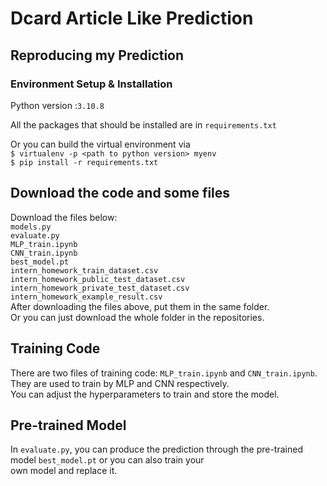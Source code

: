 # Dcard Article Like Prediction

## Reproducing my Prediction

### Environment Setup & Installation

Python version :```3.10.8```

All the packages that should be installed are in ```requirements.txt```

Or you can build the virtual environment via   
```$ virtualenv -p <path to python version> myenv```  
```$ pip install -r requirements.txt```

## Download the code and some files
Download the files below:  
```models.py```  
```evaluate.py```  
```MLP_train.ipynb```  
```CNN_train.ipynb```  
```best_model.pt```   
```intern_homework_train_dataset.csv```   
```intern_homework_public_test_dataset.csv```    
```intern_homework_private_test_dataset.csv```    
```intern_homework_example_result.csv```    
After downloading the files above, put them in the same folder.  
Or you can just download the whole folder in the repositories.   

## Training Code
There are two files of training code: ```MLP_train.ipynb``` and ```CNN_train.ipynb```.  
They are used to train by MLP and CNN respectively.  
You can adjust the hyperparameters to train and store the model.  

## Pre-trained Model
In ```evaluate.py```, you can produce the prediction through the pre-trained model ```best_model.pt``` or you can also train your    
own model and replace it.


